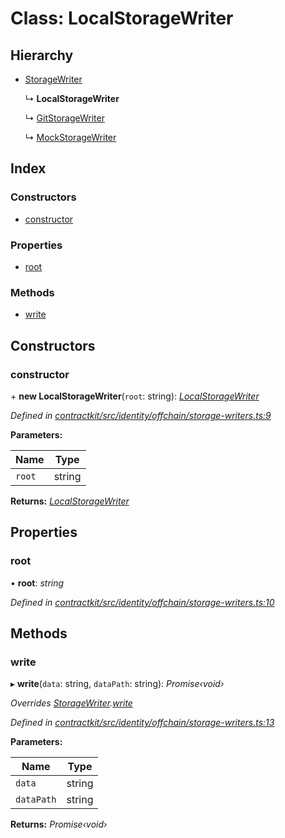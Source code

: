 # Class: LocalStorageWriter

## Hierarchy

* [StorageWriter](_identity_offchain_storage_writers_.storagewriter.md)

  ↳ **LocalStorageWriter**

  ↳ [GitStorageWriter](_identity_offchain_storage_writers_.gitstoragewriter.md)

  ↳ [MockStorageWriter](_identity_offchain_storage_writers_.mockstoragewriter.md)

## Index

### Constructors

* [constructor](_identity_offchain_storage_writers_.localstoragewriter.md#constructor)

### Properties

* [root](_identity_offchain_storage_writers_.localstoragewriter.md#root)

### Methods

* [write](_identity_offchain_storage_writers_.localstoragewriter.md#write)

## Constructors

###  constructor

\+ **new LocalStorageWriter**(`root`: string): *[LocalStorageWriter](_identity_offchain_storage_writers_.localstoragewriter.md)*

*Defined in [contractkit/src/identity/offchain/storage-writers.ts:9](https://github.com/celo-org/celo-monorepo/blob/master/packages/contractkit/src/identity/offchain/storage-writers.ts#L9)*

**Parameters:**

Name | Type |
------ | ------ |
`root` | string |

**Returns:** *[LocalStorageWriter](_identity_offchain_storage_writers_.localstoragewriter.md)*

## Properties

###  root

• **root**: *string*

*Defined in [contractkit/src/identity/offchain/storage-writers.ts:10](https://github.com/celo-org/celo-monorepo/blob/master/packages/contractkit/src/identity/offchain/storage-writers.ts#L10)*

## Methods

###  write

▸ **write**(`data`: string, `dataPath`: string): *Promise‹void›*

*Overrides [StorageWriter](_identity_offchain_storage_writers_.storagewriter.md).[write](_identity_offchain_storage_writers_.storagewriter.md#abstract-write)*

*Defined in [contractkit/src/identity/offchain/storage-writers.ts:13](https://github.com/celo-org/celo-monorepo/blob/master/packages/contractkit/src/identity/offchain/storage-writers.ts#L13)*

**Parameters:**

Name | Type |
------ | ------ |
`data` | string |
`dataPath` | string |

**Returns:** *Promise‹void›*
